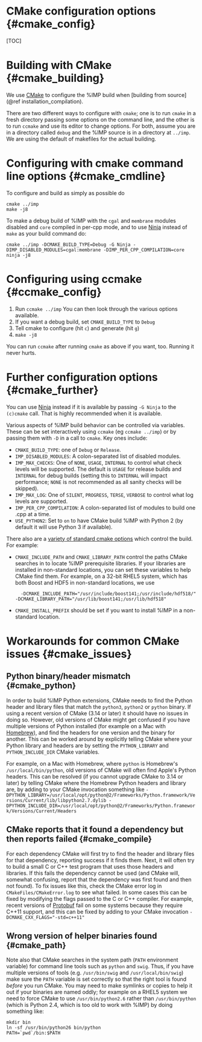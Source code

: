 CMake configuration options {#cmake_config}
===========================

[TOC]

# Building with CMake {#cmake_building}

We use [CMake](https://cmake.org) to configure the %IMP build when
[building from source](@ref installation_compilation).

There are two different ways to configure with `cmake`; one is to run `cmake`
in a fresh directory passing some options on the command line, and the other
is to run `ccmake` and use its editor to change options. For both, assume you
are in a directory called `debug` and the %IMP source is in a directory at
`../imp`. We are using the default of makefiles for the actual building.

# Configuring with cmake command line options {#cmake_cmdline}

To configure and build as simply as possible do

    cmake ../imp
    make -j8

To make a debug build of %IMP with the `cgal` and `membrane` modules disabled
and `core` compiled in per-cpp mode, and to use
[Ninja](https://ninja-build.org/) instead of `make` as your build
command do:

    cmake ../imp -DCMAKE_BUILD_TYPE=Debug -G Ninja -DIMP_DISABLED_MODULES=cgal:membrane -DIMP_PER_CPP_COMPILATION=core
    ninja -j8

# Configuring using ccmake {#ccmake_config}
1. Run `ccmake ../imp`
You can then look through the various options available.
2. If you want a debug build, set `CMAKE_BUILD_TYPE` to `Debug`
3. Tell cmake to configure (hit `c`) and generate (hit `g`) 
4. `make -j8`

You can run `ccmake` after running `cmake` as above if you want, too.
Running it never hurts.

# Further configuration options {#cmake_further}

You can use [Ninja](https://ninja-build.org/)
instead if it is available by passing `-G Ninja` to the `(c)cmake` call.
That is highly recommended when it is available.

Various aspects of %IMP build behavior can be controlled via variables. These can be set interactively using `ccmake` (eg `ccmake ../imp`) or by passing them with `-D` in a call to `cmake`. Key ones include:
- `CMAKE_BUILD_TYPE`: one of `Debug` or `Release`.
- `IMP_DISABLED_MODULES`: A colon-separated list of disabled modules.
- `IMP_MAX_CHECKS`: One of `NONE`, `USAGE`, `INTERNAL` to control what check levels will be supported. The default is `USAGE` for release builds and `INTERNAL` for debug builds (setting this to `INTERNAL` will impact performance; `NONE` is not recommended as all sanity checks will be skipped).
- `IMP_MAX_LOG`: One of `SILENT`, `PROGRESS`, `TERSE`, `VERBOSE` to control what log levels are supported.
- `IMP_PER_CPP_COMPILATION`: A colon-separated list of modules to build one .cpp at a time.
- `USE_PYTHON2`: Set to `on` to have CMake build %IMP with Python 2 (by default it will use Python 3 if available).

There also are a [variety of standard cmake options](https://gitlab.kitware.com/cmake/community/wikis/doc/cmake/Useful-Variables)
which control the build. For example:
- `CMAKE_INCLUDE_PATH` and `CMAKE_LIBRARY_PATH` control the paths CMake searches
  in to locate %IMP prerequisite libraries. If your libraries are installed in
  non-standard locations, you can set these variables to help CMake find them.
  For example, on a 32-bit RHEL5 system, which has both Boost and HDF5 in
  non-standard locations, we use

        -DCMAKE_INCLUDE_PATH="/usr/include/boost141;/usr/include/hdf518/" -DCMAKE_LIBRARY_PATH="/usr/lib/boost141;/usr/lib/hdf518"

- `CMAKE_INSTALL_PREFIX` should be set if you want to install %IMP in a
  non-standard location.

# Workarounds for common CMake issues {#cmake_issues}

## Python binary/header mismatch {#cmake_python}

In order to build %IMP Python extensions, CMake needs to find the Python header
and library files that match the `python3`, `python2` or `python` binary. If using a
recent version of CMake (3.14 or later) it should have no issues in doing so.
However, old versions of CMake might get confused if you have multiple versions
of Python installed (for example on a Mac with [Homebrew](https://brew.sh/)),
and find the headers for one version and the binary for another. This can
be worked around by explicitly telling CMake where your Python library and
headers are by setting the `PYTHON_LIBRARY` and `PYTHON_INCLUDE_DIR` CMake
variables.

For example, on a Mac with Homebrew, where `python` is Homebrew's
`/usr/local/bin/python`, old versions of CMake will often find Apple's Python
headers. This can be resolved (if you cannot upgrade CMake to 3.14 or later)
by telling CMake where the Homebrew Python headers and library
are, by adding to your CMake invocation something like
`-DPYTHON_LIBRARY=/usr/local/opt/python@2/Frameworks/Python.framework/Versions/Current/lib/libpython2.7.dylib -DPYTHON_INCLUDE_DIR=/usr/local/opt/python@2/Frameworks/Python.framework/Versions/Current/Headers`

## CMake reports that it found a dependency but then reports failed {#cmake_compile}

For each dependency CMake will first try to find the header and library
files for that dependency, reporting success if it finds them. Next, it will
often try to build a small C or C++ test program that uses those headers
and libraries. If this fails the dependency cannot be used (and CMake will,
somewhat confusing, report that the dependency was first found and then not
found). To fix issues like this, check the CMake error log in
`CMakeFiles/CMakeError.log` to see what failed. In some cases this can be
fixed by modifying the flags passed to the C or C++ compiler. For example,
recent versions of [Protobuf](https://developers.google.com/protocol-buffers/)
fail on some systems because they require C++11 support, and this can be
fixed by adding to your CMake invocation
`-DCMAKE_CXX_FLAGS="-std=c++11"`

## Wrong version of helper binaries found {#cmake_path}

Note also that CMake searches in the system path (`PATH` environment variable)
for command line tools such as `python` and `swig`. Thus, if you have multiple
versions of tools (e.g. `/usr/bin/swig` and `/usr/local/bin/swig`) make sure
the `PATH` variable is set correctly so that the right tool is found *before*
you run CMake. You may need to make symlinks or copies to help it out if your
binaries are named oddly; for example on a RHEL5 system we need to force CMake
to use `/usr/bin/python2.6` rather than `/usr/bin/python` (which is Python 2.4,
which is too old to work with %IMP) by doing something like:

    mkdir bin
    ln -sf /usr/bin/python26 bin/python
    PATH=`pwd`/bin:$PATH
